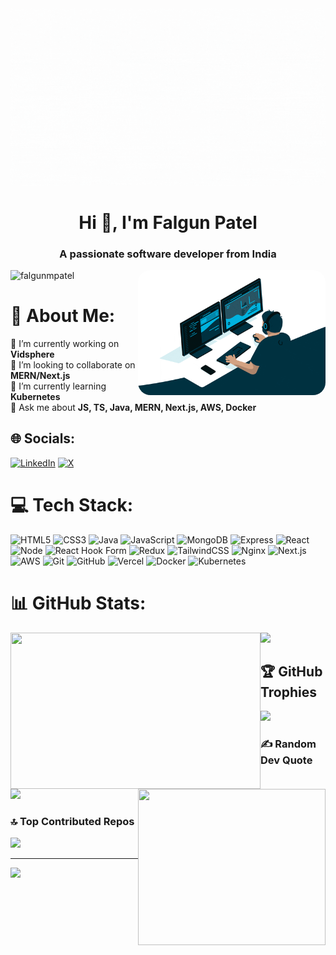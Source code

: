 <img src="./GithubReadme/Images/Readme.gif" />
<h1 align="center">Hi 👋, I'm Falgun Patel</h1>
<h3 align="center">A passionate software developer from India</h3>

<img
    align="right"
    style="border-radius: 20px; width: 300px; height: 200px; object-fit: cover; background: white"
    src="./GithubReadme/Images/giphy.gif"
/>

<img
align="left"
src="https://komarev.com/ghpvc/?username=falgunmpatel&label=Profile%20views&color=0e75b6&style=flat"
alt="falgunmpatel"
/>

<br>

# 💫 About Me:
🔭 I’m currently working on **Vidsphere**<br>👯 I’m looking to collaborate on **MERN/Next.js**<br>🌱 I’m currently learning **Kubernetes**<br>💬 Ask me about **JS, TS, Java, MERN, Next.js, AWS, Docker**


## 🌐 Socials:
[![LinkedIn](https://img.shields.io/badge/LinkedIn-%230077B5.svg?logo=linkedin&logoColor=white)](https://linkedin.com/in/falgunmpatel) [![X](https://img.shields.io/badge/X-black.svg?logo=X&logoColor=white)](https://x.com/falgunmpatel) 

# 💻 Tech Stack:
![HTML5](https://img.shields.io/badge/html5-%23E34F26.svg?style=for-the-badge&logo=html5&logoColor=white) 
![CSS3](https://img.shields.io/badge/css3-%231572B6.svg?style=for-the-badge&logo=css3&logoColor=white) 
![Java](https://img.shields.io/badge/java-%23ED8B00.svg?style=for-the-badge&logo=openjdk&logoColor=white) 
![JavaScript](https://img.shields.io/badge/javascript-%23323330.svg?style=for-the-badge&logo=javascript&logoColor=%23F7DF1E) 
![MongoDB](https://img.shields.io/badge/MongoDB-%234ea94b.svg?style=for-the-badge&logo=mongodb&logoColor=white) 
![Express](https://img.shields.io/badge/express.js-%23404d59.svg?style=for-the-badge&logo=express&logoColor=%2361DAFB) 
![React](https://img.shields.io/badge/react-%2320232a.svg?style=for-the-badge&logo=react&logoColor=%2361DAFB) 
![Node](https://img.shields.io/badge/node.js-339933?style=for-the-badge&logo=Node.js&logoColor=white)
![React Hook Form](https://img.shields.io/badge/React%20Hook%20Form-%23EC5990.svg?style=for-the-badge&logo=reacthookform&logoColor=white) 
![Redux](https://img.shields.io/badge/redux-%23593d88.svg?style=for-the-badge&logo=redux&logoColor=white) 
![TailwindCSS](https://img.shields.io/badge/tailwindcss-%2338B2AC.svg?style=for-the-badge&logo=tailwind-css&logoColor=white) 
![Nginx](https://img.shields.io/badge/nginx-%23009639.svg?style=for-the-badge&logo=nginx&logoColor=white) 
![Next.js](https://img.shields.io/badge/Next-black?style=for-the-badge&logo=next.js&logoColor=white)
![AWS](https://img.shields.io/badge/AWS-%23FF9900.svg?style=for-the-badge&logo=amazon-aws&logoColor=white) 
![Git](https://img.shields.io/badge/git-%23F05033.svg?style=for-the-badge&logo=git&logoColor=white) 
![GitHub](https://img.shields.io/badge/github-%23121011.svg?style=for-the-badge&logo=github&logoColor=white) 
![Vercel](https://img.shields.io/badge/vercel-%23000000.svg?style=for-the-badge&logo=vercel&logoColor=white) 
![Docker](https://img.shields.io/badge/docker-%230db7ed.svg?style=for-the-badge&logo=docker&logoColor=white) 
![Kubernetes](https://img.shields.io/badge/kubernetes-%23326ce5.svg?style=for-the-badge&logo=kubernetes&logoColor=white)

# 📊 GitHub Stats:
<img align="left" src="https://github-readme-stats.vercel.app/api?username=falgunmpatel&theme=one_dark_pro&hide_border=false&include_all_commits=true&count_private=false" width="400" height="250" />
<img align="right" src="https://github-readme-stats.vercel.app/api/top-langs/?username=falgunmpatel&theme=one_dark_pro&hide_border=false&include_all_commits=true&count_private=false&layout=compact" width="300" height="250" />  
<img src="https://github-readme-streak-stats.herokuapp.com/?user=falgunmpatel&theme=one_dark_pro&hide_border=false" />

## 🏆 GitHub Trophies
![](https://github-profile-trophy.vercel.app/?username=falgunmpatel&theme=radical&no-frame=false&no-bg=true&margin-w=4)

### ✍️ Random Dev Quote
![](https://quotes-github-readme.vercel.app/api?type=horizontal&theme=radical)

### 🔝 Top Contributed Repos
![](https://github-contributor-stats.vercel.app/api?username=falgunmpatel&limit=5&theme=one_dark_pro&combine_all_yearly_contributions=true)

---
[![](https://visitcount.itsvg.in/api?id=falgunmpatel&icon=2&color=0)](https://visitcount.itsvg.in)